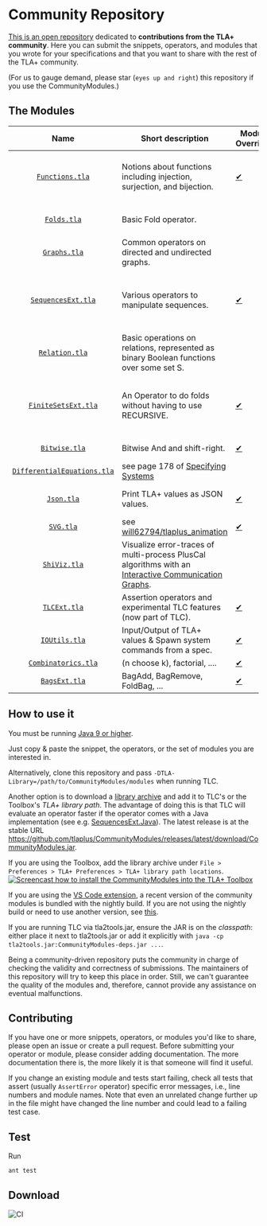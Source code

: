 Community Repository
====================

[This is an open repository](https://github.com/tlaplus/CommunityModules/) dedicated to **contributions from the TLA+ community**.
Here you can submit the snippets, operators, and modules that you wrote for your specifications and that you want to share with the rest of the TLA+ community.

(For us to gauge demand, please star (`eyes up and right`) this repository if you use the CommunityModules.)

The Modules
-----------

| Name  | Short description | Module Override? | Contributors |
| :--: | ---- | ---- | ---- |
| [`Functions.tla`](https://github.com/tlaplus/CommunityModules/blob/master/modules/Functions.tla) | Notions about functions including injection, surjection, and bijection. | [&#10004;](https://github.com/tlaplus/CommunityModules/blob/master/modules/tlc2/overrides/Functions.java) | Thomas L. Rodeheffer, [@muenchnerkindl](https://github.com/muenchnerkindl), [@quicquid](https://github.com/quicquid), [@lemmy](https://github.com/lemmy) |
| [`Folds.tla`](https://github.com/tlaplus/CommunityModules/blob/master/modules/Folds.tla) | Basic Fold operator. | | [@quicquid](https://github.com/quicquid), [@muenchnerkindl](https://github.com/muenchnerkindl), [@konnov](https://github.com/konnov) |
| [`Graphs.tla`](https://github.com/tlaplus/CommunityModules/blob/master/modules/Graphs.tla) | Common operators on directed and undirected graphs. | | Leslie Lamport, [@lemmy](https://github.com/lemmy), [@muenchnerkindl](https://github.com/muenchnerkindl) |
| [`SequencesExt.tla`](https://github.com/tlaplus/CommunityModules/blob/master/modules/SequencesExt.tla) | Various operators to manipulate sequences. | [&#10004;](https://github.com/tlaplus/CommunityModules/blob/master/modules/tlc2/overrides/SequencesExt.java) | [@muenchnerkindl](https://github.com/muenchnerkindl), [@lemmy](https://github.com/lemmy), [@hwayne](https://github.com/hwayne), [@quicquid](https://github.com/quicquid), [@konnov](https://github.com/konnov), [@afonsof](https://github.com/afonsof) |
| [`Relation.tla`](https://github.com/tlaplus/CommunityModules/blob/master/modules/Relation.tla) | Basic operations on relations, represented as binary Boolean functions over some set S. | | [@muenchnerkindl](https://github.com/muenchnerkindl) |
| [`FiniteSetsExt.tla`](https://github.com/tlaplus/CommunityModules/blob/master/modules/FiniteSetsExt.tla) | An Operator to do folds without having to use RECURSIVE. | [&#10004;](https://github.com/tlaplus/CommunityModules/blob/master/modules/tlc2/overrides/FiniteSetsExt.java) | [@hwayne](https://github.com/hwayne), [@lemmy](https://github.com/lemmy), [@quicquid](https://github.com/quicquid), [@mryndzionek](https://github.com/mryndzionek), [@will62794](https://github.com/will62794), [@konnov](https://github.com/konnov) |
| [`Bitwise.tla`](https://github.com/tlaplus/CommunityModules/blob/master/modules/Bitwise.tla) | Bitwise And and shift-right. | [&#10004;](https://github.com/tlaplus/CommunityModules/blob/master/modules/tlc2/overrides/Bitwise.java) | [@lemmy](https://github.com/lemmy), [@pfeodrippe](https://github.com/pfeodrippe) |
| [`DifferentialEquations.tla`](https://github.com/tlaplus/CommunityModules/blob/master/modules/DifferentialEquations.tla) | see page 178 of [Specifying Systems](https://lamport.azurewebsites.net/tla/book-02-08-08.pdf) | | Leslie Lamport |
| [`Json.tla`](https://github.com/tlaplus/CommunityModules/blob/master/modules/Json.tla) | Print TLA+ values as JSON values. | [&#10004;](https://github.com/tlaplus/CommunityModules/blob/master/modules/tlc2/overrides/Json.java) | [@kuujo](https://github.com/kuujo), [@lemmy](https://github.com/lemmy), [@jobvs](https://github.com/jobvs), [@pfeodrippe](https://github.com/pfeodrippe) |
| [`SVG.tla`](https://github.com/tlaplus/CommunityModules/blob/master/modules/SVG.tla) | see [will62794/tlaplus_animation](https://github.com/will62794/tlaplus_animation) | [&#10004;](https://github.com/tlaplus/CommunityModules/blob/master/modules/tlc2/overrides/SVG.java) | [@will62794](https://github.com/will62794), [@lemmy](https://github.com/lemmy) |
| [`ShiViz.tla`](https://github.com/tlaplus/CommunityModules/blob/master/modules/ShiViz.tla) | Visualize error-traces of multi-process PlusCal algorithms with an [Interactive Communication Graphs](https://bestchai.bitbucket.io/shiviz/). |  | [@lemmy](https://github.com/lemmy) |
| [`TLCExt.tla`](https://github.com/tlaplus/tlaplus/blob/master/tlatools/org.lamport.tlatools/src/tla2sany/StandardModules/TLCExt.tla) | Assertion operators and experimental TLC features (now part of TLC). | [&#10004;](https://github.com/tlaplus/tlaplus/blob/master/tlatools/org.lamport.tlatools/src/tlc2/module/TLCExt.java) | [@lemmy](https://github.com/lemmy), [@will62794](https://github.com/will62794) |
| [`IOUtils.tla`](https://github.com/tlaplus/CommunityModules/blob/master/modules/IOUtils.tla) | Input/Output of TLA+ values & Spawn system commands from a spec. | [&#10004;](https://github.com/tlaplus/CommunityModules/blob/master/modules/tlc2/overrides/IOUtils.java) | [@lemmy](https://github.com/lemmy), [@lvanengelen](https://github.com/lvanengelen), [@afonsof](https://github.com/afonsof) |
| [`Combinatorics.tla`](https://github.com/tlaplus/CommunityModules/blob/master/modules/Combinatorics.tla) | (n choose k), factorial, .... | [&#10004;](https://github.com/tlaplus/CommunityModules/blob/master/modules/tlc2/overrides/Combinatorics.java) | [@lemmy](https://github.com/lemmy) |
| [`BagsExt.tla`](https://github.com/tlaplus/CommunityModules/blob/master/modules/BagsExt.tla) | BagAdd, BagRemove, FoldBag, ... | [&#10004;](https://github.com/tlaplus/CommunityModules/blob/master/modules/tlc2/overrides/BagsExt.java) | [@muenchnerkindl](https://github.com/muenchnerkindl), [@lemmy](https://github.com/lemmy) |

How to use it
-------------

You must be running [Java 9 or higher](https://github.com/tlaplus/CommunityModules/issues/34#issuecomment-756571840).

Just copy & paste the snippet, the operators, or the set of modules you are interested in.

Alternatively, clone this repository and pass ```-DTLA-Library=/path/to/CommunityModules/modules``` when running TLC.

Another option is to download a [library archive](https://github.com/tlaplus/CommunityModules/releases) and add it to TLC's or the Toolbox's *TLA+ library path*. The advantage of doing this is that TLC will evaluate an operator faster if the operator comes with a Java implementation (see e.g. [SequencesExt.Java](https://github.com/tlaplus/CommunityModules/blob/master/modules/tlc2/overrides/SequencesExt.java)). The latest release is at the stable URL https://github.com/tlaplus/CommunityModules/releases/latest/download/CommunityModules.jar.

If you are using the Toolbox, add the library archive under `File > Preferences > TLA+ Preferences > TLA+ library path locations`.
[![Screencast how to install the CommunityModules into the TLA+ Toolbox](https://img.youtube.com/vi/w9t6JnmxV2E/0.jpg)](https://www.youtube.com/watch?v=w9t6JnmxV2E)

If you are using the [VS Code extension](https://github.com/tlaplus/vscode-tlaplus), a recent version of the community modules is bundled with the nightly build. If you are not using the nightly build or need to use another version, see [this](https://github.com/tlaplus/vscode-tlaplus/issues/249).

If you are running TLC via tla2tools.jar, ensure the JAR is on the *classpath*: either place it next to tla2tools.jar or add it explicitly with `java -cp tla2tools.jar:CommunityModules-deps.jar ...`.

Being a community-driven repository puts the community in charge of checking the validity and correctness of submissions. The maintainers of this repository will try to keep this place in order. Still, we can't guarantee the quality of the modules and, therefore, cannot provide any assistance on eventual malfunctions.

Contributing
------------

If you have one or more snippets, operators, or modules you'd like to share, please open an issue or create
a pull request.  Before submitting your operator or module, please consider adding documentation.  The more documentation there is, the more likely it is that someone will find it useful.

If you change an existing module and tests start failing, check all tests that assert (usually `AssertError` operator) specific error messages, i.e., line numbers and module names.
Note that even an unrelated change further up in the file might have changed the line number and could lead to a failing test case.

Test
------------
Run

``` shell
ant test
```

Download
--------

![CI](https://github.com/tlaplus/CommunityModules/workflows/CI/badge.svg)
